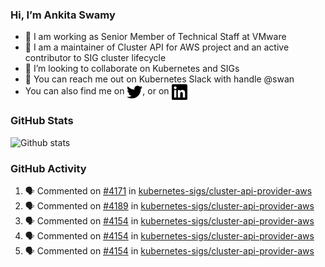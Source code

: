 ### Hi, I’m Ankita Swamy

- 💼 I am working as Senior Member of Technical Staff at VMware
- 👀 I am a maintainer of Cluster API for AWS project and an active contributor to SIG cluster lifecycle
- 💞️ I’m looking to collaborate on Kubernetes and SIGs
- 💬 You can reach me out on Kubernetes Slack with handle @swan
- You can also find me on <a href="https://twitter.com/SwamyAnkita" target="blank"><img align="center" src="https://raw.githubusercontent.com/Ankitasw/Ankitasw/master/svg/twitter.svg" alt="Ankitasw" height="25" width="25" color="#1DA1f2" /></a>, or on <a href="https://www.linkedin.com/in/Ankitaswamy/" target="blank"><img align="center" src="https://raw.githubusercontent.com/Ankitasw/Ankitasw/master/svg/linkedin.svg" alt="Ankitasw" height="25" width="25" /></a>

### GitHub Stats
![Github stats](https://github-readme-stats.vercel.app/api?username=Ankitasw&count_private=true&show_icons=true&theme=tokyonight)

### GitHub Activity 
<!--START_SECTION:activity-->
1. 🗣 Commented on [#4171](https://github.com/kubernetes-sigs/cluster-api-provider-aws/issues/4171) in [kubernetes-sigs/cluster-api-provider-aws](https://github.com/kubernetes-sigs/cluster-api-provider-aws)
2. 🗣 Commented on [#4189](https://github.com/kubernetes-sigs/cluster-api-provider-aws/issues/4189) in [kubernetes-sigs/cluster-api-provider-aws](https://github.com/kubernetes-sigs/cluster-api-provider-aws)
3. 🗣 Commented on [#4154](https://github.com/kubernetes-sigs/cluster-api-provider-aws/issues/4154) in [kubernetes-sigs/cluster-api-provider-aws](https://github.com/kubernetes-sigs/cluster-api-provider-aws)
4. 🗣 Commented on [#4154](https://github.com/kubernetes-sigs/cluster-api-provider-aws/issues/4154) in [kubernetes-sigs/cluster-api-provider-aws](https://github.com/kubernetes-sigs/cluster-api-provider-aws)
5. 🗣 Commented on [#4154](https://github.com/kubernetes-sigs/cluster-api-provider-aws/issues/4154) in [kubernetes-sigs/cluster-api-provider-aws](https://github.com/kubernetes-sigs/cluster-api-provider-aws)
<!--END_SECTION:activity-->
